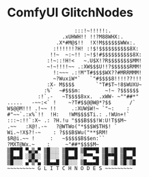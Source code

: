 # ComfyUI GlitchNodes                                                           
                          :::!~!!!!!:.
                      .xUHWH!! !!?M88WHX:.
                    .X*#M@$!!  !X!M$$$$$$WWx:.
                   :!!!!!!?H! :!$!$$$$$$$$$$8X:
                  !!~  ~:~!! :~!$!#$$$$$$$$$$8X:
                 :!~::!H!<   ~.U$X!?R$$$$$$$$MM!
                 ~!~!!!!~~ .:XW$$$U!!?$$$$$$RMM!
                   !:~~~ .:!M"T#$$$$WX??#MRRMMM!
                   ~?WuxiW*`   `"#$$$$8!!!!??!!!
                 :X- M$$$$       `"T#$T~!8$WUXU~
                :%`  ~#$$$m:        ~!~ ?$$$$$$
              :!`.-   ~T$$$$8xx.  .xWW- ~""##*"
    .....   -~~:<` !    ~?T#$$@@W@*?$$      /`
    W$@@M!!! .!~~ !!     .:XUW$W!~ `"~:    :
    #"~~`.:x%`!!  !H:   !WM$$$$Ti.: .!WUn+!`
    :::~:!!`:X~ .: ?H.!u "$$$B$$$!W:U!T$$M~
    .~~   :X@!.-~   ?@WTWo("*$$$W$TH$! `
    Wi.~!X$?!-~    : ?$$$B$Wu("**$RM!
    $R@i.~~ !     :   ~$$$$$B$$en:``
    ?MXT@Wx.~    :     ~"##*$$$$M~   
    ▒█▀▀█ ▀▄▒▄▀ ▒█░░░ ▒█▀▀█ ▒█▀▀▀█ ▒█░▒█ ▒█▀▀█
    ▒█▄▄█ ░▒█░░ ▒█░░░ ▒█▄▄█ ░▀▀▀▄▄ ▒█▀▀█ ▒█▄▄▀
    ▒█░░░ ▄▀▒▀▄ ▒█▄▄█ ▒█░░░ ▒█▄▄▄█ ▒█░▒█ ▒█░▒█
    ~~~~~~~~~ G L I T C H N O D E S ~~~~~~~~~
